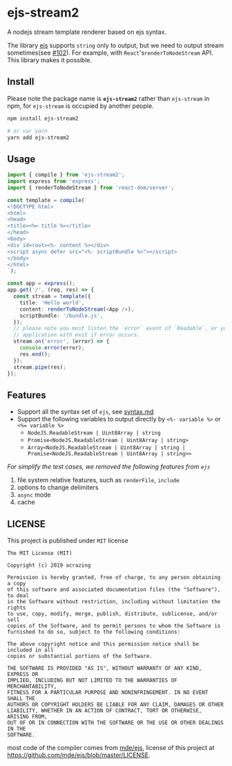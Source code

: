 # ejs-stream2

A nodejs stream template renderer based on ejs syntax.

The library [ejs](https://github.com/mde/ejs) supports `string` only to output,
but we need to output stream sometimes(see [#102](https://github.com/mde/ejs/issues/102)).
For example, with `React`'s`renderToNodeStream` API. This library makes it possible.

## Install

Please note the package name is **`ejs-stream2`** rather than `ejs-stream` in
npm, for `ejs-stream` is occupied by another people.

```bash
npm install ejs-stream2

# or var yarn
yarn add ejs-stream2
```

## Usage

```typescript jsx
import { compile } from 'ejs-stream2';
import express from 'express';
import { renderToNodeStream } from 'react-dom/server';

const template = compile(`
<!DOCTYPE html>
<html>
<head>
<title><%= title %></title>
</head>
<body>
<div id=root><%- content %></div>
<script async defer src="<%- scriptBundle %>"></script>
</body>
</html>
`);

const app = express();
app.get('/', (req, res) => {
  const stream = template({
    title: 'Hello world',
    content: renderToNodeStream(<App />),
    scriptBundle: '/bundle.js',
  });
  // please note you must listen the `error` event of `Readable`, or your
  // application with exit if error occurs.
  stream.on('error', (error) => {
    console.error(error);
    res.end();
  });
  stream.pipe(res);
});
```

## Features

- Support all the syntax set of `ejs`, see [syntax.md](https://github.com/mde/ejs/blob/master/docs/syntax.md)
- Support the following variables to output directly by `<%- variable %>` or `<%= variable %>`
  - `NodeJS.ReadableStream | Uint8Array | string`
  - `Promise<NodeJS.ReadableStream | Uint8Array | string>`
  - `Array<NodeJS.ReadableStream | Uint8Array | string | Promise<NodeJS.ReadableStream | Uint8Array | string>>`

_For simplify the test cases, we removed the following features from `ejs`_

1. file system relative features, such as `renderFile`, `include`
2. options to change delimiters
3. `async` mode
4. cache

## LICENSE

This project is published under `MIT` license

    The MIT License (MIT)

    Copyright (c) 2019 acrazing

    Permission is hereby granted, free of charge, to any person obtaining a copy
    of this software and associated documentation files (the "Software"), to deal
    in the Software without restriction, including without limitation the rights
    to use, copy, modify, merge, publish, distribute, sublicense, and/or sell
    copies of the Software, and to permit persons to whom the Software is
    furnished to do so, subject to the following conditions:

    The above copyright notice and this permission notice shall be included in all
    copies or substantial portions of the Software.

    THE SOFTWARE IS PROVIDED "AS IS", WITHOUT WARRANTY OF ANY KIND, EXPRESS OR
    IMPLIED, INCLUDING BUT NOT LIMITED TO THE WARRANTIES OF MERCHANTABILITY,
    FITNESS FOR A PARTICULAR PURPOSE AND NONINFRINGEMENT. IN NO EVENT SHALL THE
    AUTHORS OR COPYRIGHT HOLDERS BE LIABLE FOR ANY CLAIM, DAMAGES OR OTHER
    LIABILITY, WHETHER IN AN ACTION OF CONTRACT, TORT OR OTHERWISE, ARISING FROM,
    OUT OF OR IN CONNECTION WITH THE SOFTWARE OR THE USE OR OTHER DEALINGS IN THE
    SOFTWARE.

most code of the compiler comes from [mde/ejs](https://github.com/mde/ejs),
license of this project at <https://github.com/mde/ejs/blob/master/LICENSE>.
